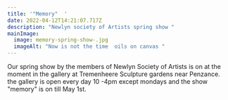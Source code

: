 ```yaml
---
title: '"Memory"  '
date: 2022-04-12T14:21:07.717Z
description: "Newlyn society of Artists spring show "
mainImage:
  image: memory-spring-show-.jpg
  imageAlt: "Now is not the time  oils on canvas "
---
```

Our spring show by the members of Newlyn Society of Artists is on at the moment in the gallery at Tremenheere Sculpture gardens near Penzance. the gallery is open every day 10 -4pm except mondays and the show "memory" is on till May 1st.